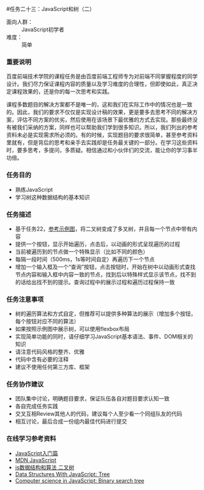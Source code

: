 #任务二十三：JavaScript和树（二）
<dt>面向人群：</dt>
<dd>JavaScript初学者</dd>
<dt>难度：</dt>
<dd>简单</dd>


<h3>重要说明</h3>
<p>百度前端技术学院的课程任务是由百度前端工程师专为对前端不同掌握程度的同学设计。我们尽力保证课程内容的质量以及学习难度的合理性，但即使如此，真正决定课程效果的，还是你的每一次思考和实践。</p>
<p>课程多数题目的解决方案都不是唯一的，这和我们在实际工作中的情况也是一致的。因此，我们的要求不仅仅是实现设计稿的效果，更是要多去思考不同的解决方案，评估不同方案的优劣，然后使用在该场景下最优雅的方式去实现。那些最终没有被我们采纳的方案，同样也可以帮助我们学到很多知识。所以，我们列出的参考资料未必是实现需求所必须的。有的时候，实现题目的要求很简单，甚至参考资料里就有，但是背后的思考和亲手去实践却是任务最关键的一部分。在学习这些资料时，要多思考，多提问，多质疑。相信通过和小伙伴们的交流，能让你的学习事半功倍。</p>

<h3>任务目的</h3>
<ul>
    <li>熟练JavaScript</li>
    <li>学习树这种数据结构的基本知识</li>
</ul>

<h3>任务描述</h3>
<ul>
    <li>基于任务22，<a target="_blank" href="http://7xrp04.com1.z0.glb.clouddn.com/task_2_23_1.jpg">参考示例图</a>，将二叉树变成了多叉树，并且每一个节点中带有内容</li>
    <li>提供一个按钮，显示开始遍历，点击后，以动画的形式呈现遍历的过程</li>
    <li>当前被遍历到的节点做一个特殊显示（比如不同的颜色）</li>
    <li>每隔一段时间（500ms，1s等时间自定）再遍历下一个节点</li>
    <li>增加一个输入框及一个“查询”按钮，点击按钮时，开始在树中以动画形式查找节点内容和输入框中内容一致的节点，找到后以特殊样式显示该节点，找不到的话给出找不到的提示。查询过程中的展示过程和遍历过程保持一致</li>
</ul>


<h3>任务注意事项</h3>
<ul>
    <li>树的遍历算法和方式自定，但推荐可以提供多种算法的展示（增加多个按钮，每个按钮对应不同的算法）</li>
    <li>如果按照示例图中展示树，可以使用flexbox布局</li>
    <li>实现简单功能的同时，请仔细学习JavaScript基本语法、事件、DOM相关的知识</li>
    <li>请注意代码风格的整齐、优雅</li>
    <li>代码中含有必要的注释</li>
    <li>建议不使用任何第三方库、框架</li>
</ul>

<h3>任务协作建议</h3>
<ul>
    <li>团队集中讨论，明确题目要求，保证队伍各自对题目要求认知一致</li>
    <li>各自完成任务实践</li>
    <li>交叉互相Review其他人的代码，建议每个人至少看一个同组队友的代码</li>
    <li>相互讨论，最后合成一份组内最佳代码进行提交</li>
</ul>

<h3>在线学习参考资料</h3>
<ul>
    <li><a target="_blank" href="http://www.imooc.com/view/36">JavaScript入门篇</a></li>
    <li><a target="_blank" href="https://developer.mozilla.org/zh-CN/docs/Web/JavaScript">MDN JavaScript</a></li>
    <li><a target="_blank" href="https://segmentfault.com/a/1190000000740261">js数据结构和算法 二叉树</a></li>
    <li><a target="_blank" href="http://code.tutsplus.com/articles/data-structures-with-javascript-tree--cms-23393">Data Structures With JavaScript: Tree</a></li>
    <li><a target="_blank" href="https://www.nczonline.net/blog/2009/06/09/computer-science-in-javascript-binary-search-tree-part-1/">Computer science in JavaScript: Binary search tree</a></li>
</ul>